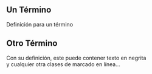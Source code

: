 
## Un Término

Definición para un término

## Otro Término

Con su definición, este puede contener texto en negrita  
y cualquier otra clases de marcado en línea...
